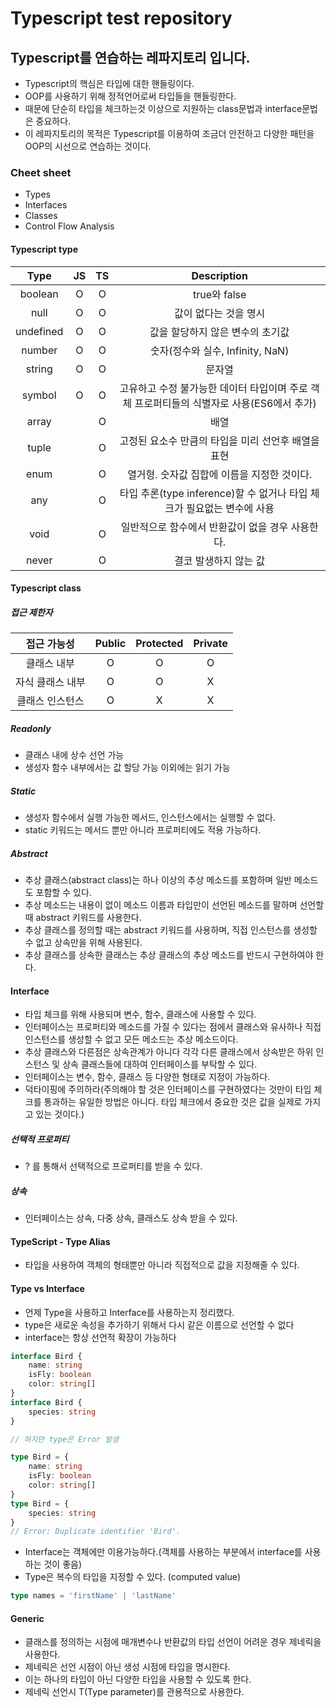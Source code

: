 # Typescript test repository

## Typescript를 연습하는 레파지토리 입니다.

- Typescript의 핵심은 타입에 대한 핸들링이다.
- OOP를 사용하기 위해 정적언어로써 타입들을 핸들링한다.
- 때문에 단순히 타입을 체크하는것 이상으로 지원하는 class문법과 interface문법은 중요하다.
- 이 레파지토리의 목적은 Typescript를 이용하여 조금더 안전하고 다양한 패턴을 OOP의 시선으로 연습하는 것이다. 

### Cheet sheet

- Types
- Interfaces
- Classes
- Control Flow Analysis

#### Typescript type

|   Type    |  JS   |  TS   |                                        Description                                        |
| :-------: | :---: | :---: | :---------------------------------------------------------------------------------------: |
|  boolean  |   O   |   O   |                                       true와 false                                        |
|   null    |   O   |   O   |                                   값이 없다는 것을 명시                                   |
| undefined |   O   |   O   |                             값을 할당하지 않은 변수의 초기값                              |
|  number   |   O   |   O   |                             숫자(정수와 실수, Infinity, NaN)                              |
|  string   |   O   |   O   |                                          문자열                                           |
|  symbol   |   O   |   O   | 고유하고 수정 불가능한 데이터 타입이며 주로 객체 프로퍼티들의 식별자로 사용(ES6에서 추가) |
|   array   |       |   O   |                                           배열                                            |
|   tuple   |       |   O   |                    고정된 요소수 만큼의 타입을 미리 선언후 배열을 표현                    |
|   enum    |       |   O   |                        열거형. 숫자값 집합에 이름을 지정한 것이다.                        |
|    any    |       |   O   |          타입 추론(type inference)할 수 없거나 타입 체크가 필요없는 변수에 사용           |
|   void    |       |   O   |                     일반적으로 함수에서 반환값이 없을 경우 사용한다.                      |
|   never   |       |   O   |                                   결코 발생하지 않는 값                                   |

#### Typescript class

##### 접근 제한자

|   접근 가능성    | Public | Protected | Private |
| :--------------: | :----: | :-------: | :-----: |
|   클래스 내부    |   O    |     O     |    O    |
| 자식 클래스 내부 |   O    |     O     |    X    |
| 클래스 인스턴스  |   O    |     X     |    X    |

##### Readonly

- 클래스 내에 상수 선언 가능
- 생성자 함수 내부에서는 값 할당 가능 이외에는 읽기 가능

##### Static

- 생성자 함수에서 실행 가능한 메서드, 인스턴스에서는 실행할 수 없다.
- static 키워드는 메서드 뿐만 아니라 프로퍼티에도 적용 가능하다.

##### Abstract

- 추상 클래스(abstract class)는 하나 이상의 추상 메소드를 포함하며 일반 메소드도 포함할 수 있다.
- 추상 메소드는 내용이 없이 메소드 이름과 타입만이 선언된 메소드를 말하며 선언할 때 abstract 키워드를 사용한다.
- 추상 클래스를 정의할 때는 abstract 키워드를 사용하며, 직접 인스턴스를 생성할 수 없고 상속만을 위해 사용된다.
- 추상 클래스를 상속한 클래스는 추상 클래스의 추상 메소드를 반드시 구현하여야 한다.

#### Interface

- 타입 체크를 위해 사용되며 변수, 함수, 클래스에 사용할 수 있다.
- 인터페이스는 프로퍼티와 메소드를 가질 수 있다는 점에서 클래스와 유사하나 직접 인스턴스를 생성할 수 없고 모든 메소드는 추상 메소드이다.
- 추상 클래스와 다른점은 상속관계가 아니다 각각 다른 클래스에서 상속받은 하위 인스턴스 및 상속 클래스들에 대하여 인터페이스를 부탁할 수 있다.
- 인터페이스는 변수, 함수, 클래스 등 다양한 형태로 지정이 가능하다.
- 덕타이핑에 주의하라(주의해야 할 것은 인터페이스를 구현하였다는 것만이 타입 체크를 통과하는 유일한 방법은 아니다. 타입 체크에서 중요한 것은 값을 실제로 가지고 있는 것이다.)

##### 선택적 프로퍼티

- ? 를 통해서 선택적으로 프로퍼티를 받을 수 있다.

##### 상속

- 인터페이스는 상속, 다중 상속, 클래스도 상속 받을 수 있다.

#### TypeScript - Type Alias

- 타입을 사용하여 객체의 형태뿐만 아니라 직접적으로 값을 지정해줄 수 있다.

#### Type vs Interface

- 언제 Type을 사용하고 Interface를 사용하는지 정리했다.
- type은 새로운 속성을 추가하기 위해서 다시 같은 이름으로 선언할 수 없다
- interface는 항상 선언적 확장이 가능하다

```Typescript
interface Bird {
    name: string
    isFly: boolean
    color: string[]
}
interface Bird {
    species: string
}

// 하지만 type은 Error 발생

type Bird = {
    name: string
    isFly: boolean
    color: string[]
}
type Bird = {
    species: string
}
// Error: Duplicate identifier 'Bird'.
```

- Interface는 객체에만 이용가능하다.(객체를 사용하는 부분에서 interface를 사용하는 것이 좋음)
- Type은 복수의 타입을 지정할 수 있다. (computed value)

```Typescript
type names = 'firstName' | 'lastName'
```

#### Generic

- 클래스를 정의하는 시점에 매개변수나 반환값의 타입 선언이 어려운 경우 제네릭을 사용한다.
- 제네릭은 선언 시점이 아닌 생성 시점에 타입을 명시한다.
- 이는 하나의 타입이 아닌 다양한 타입을 사용할 수 있도록 한다.
- 제네릭 선언시 T(Type parameter)를 관용적으로 사용한다.